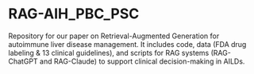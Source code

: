 # RAG-AIH_PBC_PSC
Repository for our paper on Retrieval-Augmented Generation for autoimmune liver disease management. It includes code, data (FDA drug labeling &amp; 13 clinical guidelines), and scripts for RAG systems (RAG-ChatGPT and RAG-Claude) to support clinical decision-making in AILDs.
